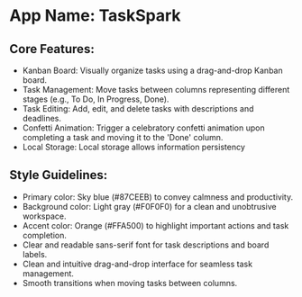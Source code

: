 # **App Name**: TaskSpark

## Core Features:

- Kanban Board: Visually organize tasks using a drag-and-drop Kanban board.
- Task Management: Move tasks between columns representing different stages (e.g., To Do, In Progress, Done).
- Task Editing: Add, edit, and delete tasks with descriptions and deadlines.
- Confetti Animation: Trigger a celebratory confetti animation upon completing a task and moving it to the 'Done' column.
- Local Storage: Local storage allows information persistency

## Style Guidelines:

- Primary color: Sky blue (#87CEEB) to convey calmness and productivity.
- Background color: Light gray (#F0F0F0) for a clean and unobtrusive workspace.
- Accent color: Orange (#FFA500) to highlight important actions and task completion.
- Clear and readable sans-serif font for task descriptions and board labels.
- Clean and intuitive drag-and-drop interface for seamless task management.
- Smooth transitions when moving tasks between columns.